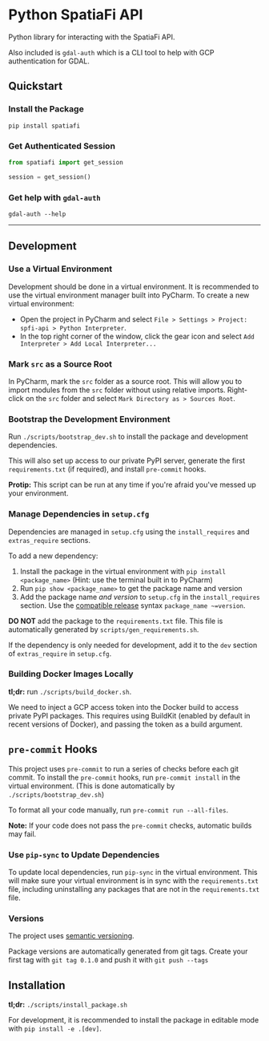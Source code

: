 # Python SpatiaFi API
Python library for interacting with the SpatiaFi API.

Also included is `gdal-auth` which is a CLI tool to help with GCP authentication for GDAL.

## Quickstart

### Install the Package
```shell
pip install spatiafi
```

### Get Authenticated Session
```python
from spatiafi import get_session

session = get_session()
```

### Get help with `gdal-auth`
```shell
gdal-auth --help
```

---

## Development

### Use a Virtual Environment
Development should be done in a virtual environment.
It is recommended to use the virtual environment manager built into PyCharm.
To create a new virtual environment:
  * Open the project in PyCharm and select `File > Settings > Project: spfi-api > Python Interpreter`.
  * In the top right corner of the window, click the gear icon and select `Add Interpreter > Add Local Interpreter...`

### Mark `src` as a Source Root
In PyCharm, mark the `src` folder as a source root. This will allow you to import modules from the `src` folder without using relative imports.
Right-click on the `src` folder and select `Mark Directory as > Sources Root`.

### Bootstrap the Development Environment
Run `./scripts/bootstrap_dev.sh` to install the package and development dependencies.

This will also set up access to our private PyPI server, generate the first `requirements.txt` (if required),
and install `pre-commit` hooks.

**Protip:** This script can be run at any time if you're afraid you've messed up your environment.

### Manage Dependencies in `setup.cfg`
Dependencies are managed in `setup.cfg` using the `install_requires` and `extras_require` sections.

To add a new dependency:
  1. Install the package in the virtual environment with `pip install <package_name>`
  (Hint: use the terminal built in to PyCharm)
  2. Run `pip show <package_name>` to get the package name and version
  3. Add the package name *and version* to `setup.cfg` in the `install_requires` section.
  Use the [compatible release](https://www.python.org/dev/peps/pep-0440/#compatible-release) syntax
  `package_name ~=version`.

**DO NOT** add the package to the `requirements.txt` file. This file is automatically generated by
`scripts/gen_requirements.sh`.

If the dependency is only needed for development, add it to the `dev` section of `extras_require` in `setup.cfg`.

### Building Docker Images Locally
**tl;dr:** run `./scripts/build_docker.sh`.

We need to inject a GCP access token into the Docker build to access private PyPI packages.
This requires using BuildKit (enabled by default in recent versions of Docker), and passing the token as a build
argument.

## `pre-commit` Hooks
This project uses `pre-commit` to run a series of checks before each git commit.
To install the `pre-commit` hooks, run `pre-commit install` in the virtual environment.
(This is done automatically by `./scripts/bootstrap_dev.sh`)

To format all your code manually, run `pre-commit run --all-files`.

**Note:** If your code does not pass the `pre-commit` checks, automatic builds may fail.

### Use `pip-sync` to Update Dependencies
To update local dependencies, run `pip-sync` in the virtual environment.
This will make sure your virtual environment is in sync with the `requirements.txt` file,
including uninstalling any packages that are not in the `requirements.txt` file.

### Versions
The project uses [semantic versioning](https://semver.org/).

Package versions are automatically generated from git tags.
Create your first tag with `git tag 0.1.0` and push it with `git push --tags`

## Installation
**tl;dr:** `./scripts/install_package.sh`

For development, it is recommended to install the package in editable mode with `pip install -e .[dev]`.
